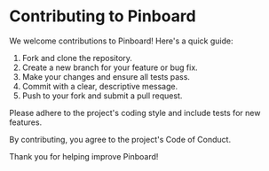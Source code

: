 # Contributing to Pinboard

We welcome contributions to Pinboard! Here's a quick guide:

1. Fork and clone the repository.
2. Create a new branch for your feature or bug fix.
3. Make your changes and ensure all tests pass.
4. Commit with a clear, descriptive message.
5. Push to your fork and submit a pull request.

Please adhere to the project's coding style and include tests for new features.

By contributing, you agree to the project's Code of Conduct.

Thank you for helping improve Pinboard!